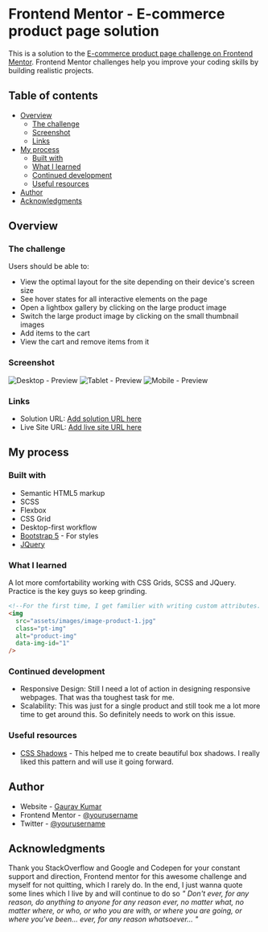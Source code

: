 # Frontend Mentor - E-commerce product page solution

This is a solution to the [E-commerce product page challenge on Frontend Mentor](https://www.frontendmentor.io/challenges/ecommerce-product-page-UPsZ9MJp6). Frontend Mentor challenges help you improve your coding skills by building realistic projects.

## Table of contents

- [Overview](#overview)
  - [The challenge](#the-challenge)
  - [Screenshot](#screenshot)
  - [Links](#links)
- [My process](#my-process)
  - [Built with](#built-with)
  - [What I learned](#what-i-learned)
  - [Continued development](#continued-development)
  - [Useful resources](#useful-resources)
- [Author](#author)
- [Acknowledgments](#acknowledgments)

## Overview

### The challenge

Users should be able to:

- View the optimal layout for the site depending on their device's screen size
- See hover states for all interactive elements on the page
- Open a lightbox gallery by clicking on the large product image
- Switch the large product image by clicking on the small thumbnail images
- Add items to the cart
- View the cart and remove items from it

### Screenshot

![Desktop - Preview](./assets/screenshots/desktop_preview.png)
![Tablet - Preview](./assets/screenshots/tablet_preview.png)
![Mobile - Preview](./assets/screenshots/mobile_preview.png)

### Links

- Solution URL: [Add solution URL here](https://your-solution-url.com)
- Live Site URL: [Add live site URL here](https://your-live-site-url.com)

## My process

### Built with

- Semantic HTML5 markup
- SCSS
- Flexbox
- CSS Grid
- Desktop-first workflow
- [Bootstrap 5](https://getbootstrap.com/) - For styles
- [JQuery](https://jquery.com/)

### What I learned

A lot more comfortability working with CSS Grids, SCSS and JQuery. Practice is the key guys so keep grinding.

```html
<!--For the first time, I get familier with writing custom attributes. That made interacting with DOM pretty straight forward with adding any unnecessary classes or ids. Pretty awesome. -->
<img
  src="assets/images/image-product-1.jpg"
  class="pt-img"
  alt="product-img"
  data-img-id="1"
/>
```

### Continued development

- Responsive Design: Still I need a lot of action in designing responsive webpages. That was tha toughest task for me.
- Scalability: This was just for a single product and still took me a lot more time to get around this. So definitely needs to work on this issue.

### Useful resources

- [CSS Shadows](https://getcssscan.com/css-box-shadow-examples) - This helped me to create beautiful box shadows. I really liked this pattern and will use it going forward.

## Author

- Website - [Gaurav Kumar](https://www.your-site.com)
- Frontend Mentor - [@yourusername](https://www.frontendmentor.io/profile/yourusername)
- Twitter - [@yourusername](https://www.twitter.com/yourusername)

## Acknowledgments

Thank you StackOverflow and Google and Codepen for your constant support and direction, Frontend mentor for this awesome challenge and myself for not quitting, which I rarely do. In the end, I just wanna quote some lines which I live by and will continue to do so <i>" Don't ever, for any reason, do anything to anyone for any reason ever, no matter what, no matter where, or who, or who you are with, or where you are going, or where you've been... ever, for any reason whatsoever... "</i>
